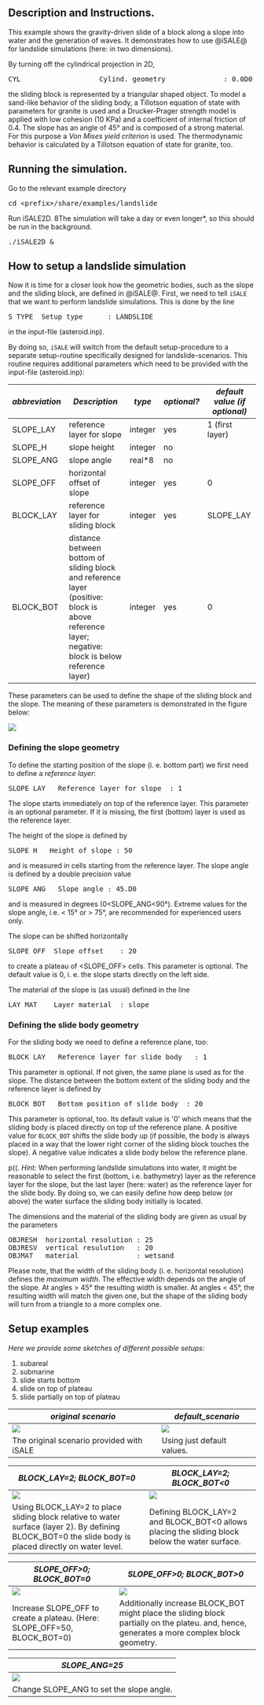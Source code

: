 ## Description and Instructions.

This example shows the gravity-driven slide of a block along a slope into water and the generation of waves. It demonstrates how to use @iSALE@ for landslide simulations (here: in two dimensions).

By turning off the cylindrical projection in 2D,
<pre>
CYL                   Cylind. geometry              : 0.0D0
</pre>
the sliding block is represented by a triangular shaped object. To model a sand-like behavior of the sliding body, a Tillotson equation of state with parameters for granite is used and a Drucker-Prager strength model is applied with low cohesion (10 KPa) and a coefficient of internal friction of 0.4.
The slope has an angle of 45° and is composed of a strong material. For this purpose a _Von Mises yield criterion_ is used. The thermodynamic behavior is calculated by a Tillotson equation of state for granite, too.


## Running the simulation.

Go to the relevant example directory
<pre>
cd &lt;prefix&gt;/share/examples/landslide
</pre>

Run iSALE2D. 8The simulation will take a day or even longer*, so this should be run in the background.
<pre>
./iSALE2D &
</pre>


## How to setup a landslide simulation

Now it is time for a closer look how the geometric bodies, such as the slope and the sliding block, are defined in @iSALE@. First, we need to tell `iSALE` that we want to perform landslide simulations. This is done by the line
<pre>
S_TYPE  Setup type      : LANDSLIDE
</pre>
in the input-file (asteroid.inp).

By doing so, `iSALE` will switch from the default setup-procedure to a separate setup-routine specifically designed for landslide-scenarios. This routine requires additional parameters which need to be provided with the input-file (asteroid.inp):

|_abbreviation_|_Description_|_type_|_optional?_|_default value (if optional)_|
| --- | --- | --- | --- | --- |
| SLOPE_LAY | reference layer for slope | integer | yes | 1 (first layer) |
| SLOPE_H | slope height | integer | no | |
| SLOPE_ANG | slope angle | real*8 | no | |
| SLOPE_OFF | horizontal offset of slope | integer | yes | 0 |
| BLOCK_LAY | reference layer for sliding block | integer | yes | SLOPE_LAY |
| BLOCK_BOT | distance between bottom of sliding block and reference layer (positive: block is above reference layer; negative: block is below reference layer) | integer | yes | 0 |

These parameters can be used to define the shape of the sliding block and the slope. The meaning of these parameters is demonstrated in the figure below:

![](https://isale-code.github.io/images/examples/landslide/landslide.png)

### Defining the slope geometry

To define the starting position of the slope (i. e. bottom part) we first need to define a _reference layer_:
<pre>
SLOPE_LAY   Reference layer for slope  : 1
</pre> 
The slope starts immediately on top of the reference layer. This parameter is an optional parameter. If it is missing, the first (bottom) layer is used as the reference layer.

The height of the slope is defined by
<pre>
SLOPE_H   Height of slope : 50
</pre>
and is measured in cells starting from the reference layer.
The slope angle is defined by a double precision value
<pre>
SLOPE_ANG   Slope angle : 45.D0
</pre>
and is measured in degrees (0<SLOPE_ANG<90°). Extreme values for the slope angle, i.e. < 15° or > 75°, are recommended for experienced users only.

The slope can be shifted horizontally
<pre>
SLOPE_OFF  Slope offset    : 20
</pre>
to create a plateau of <SLOPE_OFF> cells. This parameter is optional. The default value is 0, i. e. the slope starts directly on the left side.

The material of the slope is (as usual) defined in the line
<pre>
LAY_MAT    Layer material  : slope
</pre>

### Defining the slide body geometry

For the sliding body we need to define a reference plane, too:
<pre>
BLOCK_LAY   Reference layer for slide body   : 1
</pre>
This parameter is optional. If not given, the same plane is used as for the slope.
The distance between the bottom extent of the sliding body and the reference layer is defined by
<pre>
BLOCK_BOT   Bottom position of slide body  : 20
</pre>
This parameter is optional, too. Its default value is '0' which means that the sliding body is placed directly on top of the reference plane.
A positive value for `BLOCK_BOT` shifts the slide body up (if possible, the body is always placed in a way that the lower right corner of the sliding block touches the slope). A negative value indicates a slide body below the reference plane. 

p((. *Hint:* When performing landslide simulations into water, it might be reasonable to select the first (bottom, i.e. bathymetry) layer as the reference layer for the slope, but the last layer (here: water) as the reference layer for the slide body. By doing so, we can easily define how deep below (or above) the water surface the sliding body initially is located.

The dimensions and the material of the sliding body are given as usual by the parameters
<pre>
OBJRESH  horizontal resolution : 25
OBJRESV  vertical resulution   : 20
OBJMAT   material              : wetsand
</pre>
Please note, that the width of the sliding body (i. e. horizontal resolution) defines the _maximum width_. The effective width depends on the angle of the slope. At angles > 45° the resulting width is smaller. At angles < 45°, the resulting width will match the given one, but the shape of the sliding body will turn from a triangle to a more complex one. 

## Setup examples

_Here we provide some sketches of different possible setups_:
1. subareal
2. submarine
3. slide starts bottom
4. slide on top of plateau
5. slide partially on top of plateau

|_original scenario_|_default_scenario_|
| --- | --- |
| ![](https://isale-code.github.io/images/examples/landslide/original_small.png) | ![](https://isale-code.github.io/images/examples/landslide/default_small.png) |
| The original scenario provided with iSALE | Using just default values. |

|_BLOCK_LAY=2; BLOCK_BOT=0_|_BLOCK_LAY=2; BLOCK_BOT<0_|
| --- | --- |
| ![](https://isale-code.github.io/images/examples/landslide/SL1_SO0_SH90_SA45_BL2_BB0_small.png) | ![](https://isale-code.github.io/images/examples/landslide/SL1_SO0_SH90_SA45_BL2_BBm15_small.png) |
| Using BLOCK_LAY=2 to place sliding block relative to water surface (layer 2). By defining BLOCK_BOT=0 the slide body is placed directly on water level. | Defining BLOCK_LAY=2 and BLOCK_BOT<0 allows placing the sliding block below the water surface. |

|_SLOPE_OFF>0; BLOCK_BOT=0_|_SLOPE_OFF>0; BLOCK_BOT>0_|
| --- | --- |
| ![](https://isale-code.github.io/images/examples/landslide/SL1_SO50_SH90_SA45_BL2_BB0_small.png) | ![](https://isale-code.github.io/images/examples/landslide/SL1_SO50_SH90_SA45_BL2_BB30_small.png) |
| Increase SLOPE_OFF to create a plateau. (Here: SLOPE_OFF=50, BLOCK_BOT=0)  | Additionally increase BLOCK_BOT might place the sliding block partially on the plateu. and, hence, generates a more complex block geometry. |

|_SLOPE_ANG=25_| 
| --- | 
| ![](https://isale-code.github.io/images/examples/landslide/SL1_SO50_SH90_SA25_BL2_BB30_small.png)  |  
| Change SLOPE_ANG to set the slope angle. |  